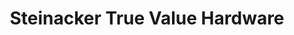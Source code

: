 ---
title: "Steinacker True Value Hardware"
url: /vermilion/steinacker-true-value-hardware/
shop: hardware
---